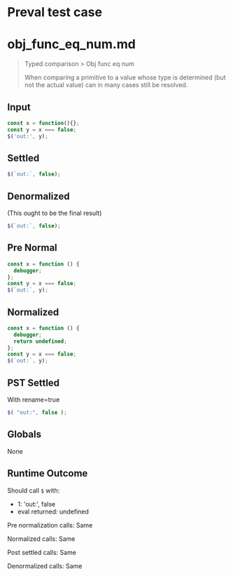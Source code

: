 # Preval test case

# obj_func_eq_num.md

> Typed comparison > Obj func eq num
>
> When comparing a primitive to a value whose type is determined (but not the actual value) can in many cases still be resolved.

## Input

`````js filename=intro
const x = function(){};
const y = x === false;
$('out:', y);
`````

## Settled


`````js filename=intro
$(`out:`, false);
`````

## Denormalized
(This ought to be the final result)

`````js filename=intro
$(`out:`, false);
`````

## Pre Normal


`````js filename=intro
const x = function () {
  debugger;
};
const y = x === false;
$(`out:`, y);
`````

## Normalized


`````js filename=intro
const x = function () {
  debugger;
  return undefined;
};
const y = x === false;
$(`out:`, y);
`````

## PST Settled
With rename=true

`````js filename=intro
$( "out:", false );
`````

## Globals

None

## Runtime Outcome

Should call `$` with:
 - 1: 'out:', false
 - eval returned: undefined

Pre normalization calls: Same

Normalized calls: Same

Post settled calls: Same

Denormalized calls: Same
